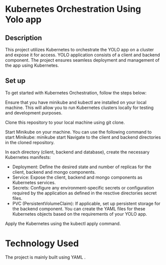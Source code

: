  # Kubernetes Orchestration Using Yolo app

## Description
This project utilizes Kubernetes to orchestrate the YOLO app on a cluster and expose it for access. YOLO  application consists of a client and backend component. The project ensures seamless deployment and management of the app using Kubernetes.

## Set up
To get started with  Kubernetes Orchestration, follow the steps below:

Ensure that you have minikube and kubectl are installed on your local machine. This will allow  you to run Kubernetes clusters locally for testing and development purposes.

Clone this repository to your local machine using git clone.

Start Minikube on your machine. You can use the following command to start Minikube:
minikube start
Navigate to the client and backend directories in the cloned repository.

In each directory (client, backend and database), create the necessary Kubernetes manifests:

* Deployment:   Define the desired state and number of replicas for the client, backend and mongo components.
* Service:  Expose the client, backend and mongo components as Kubernetes services.
* Secrets:  Configure any environment-specific secrets or configuration required by the application as defined in the resctive directories secret files.
* PVC (PersistentVolumeClaim): If applicable, set up persistent storage for the backend component.
You can create the YAML files for these Kubernetes objects based on the requirements of your YOLO app.

Apply the Kubernetes using the kubectl apply command. 

# Technology Used
The project is mainly built using YAML .



